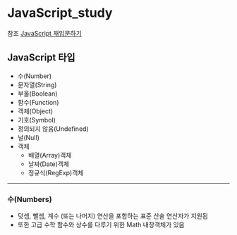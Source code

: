 # JavaScript_study 
참조 [JavaScript 재입문하기](https://developer.mozilla.org/ko/docs/A_re-introduction_to_JavaScript)
## JavaScript 타입
* 수(Number)
* 문자열(String)
* 부울(Boolean)
* 함수(Function)
* 객체(Object)
* 기호(Symbol)
* 정의되지 않음(Undefined)
* 널(Null)
* 객체
	* 배열(Array)객체
	* 날짜(Date)객체
	* 정규식(RegExp)객체
<hr/>

### 수(Numbers)
* 덧셈, 뺄셈, 계수 (또는 나머지) 연산을 포함하는 표준 산술 연산자가 지원됨
* 또한 고급 수학 함수와 상수를 다루기 위한 Math 내장객체가 있음

